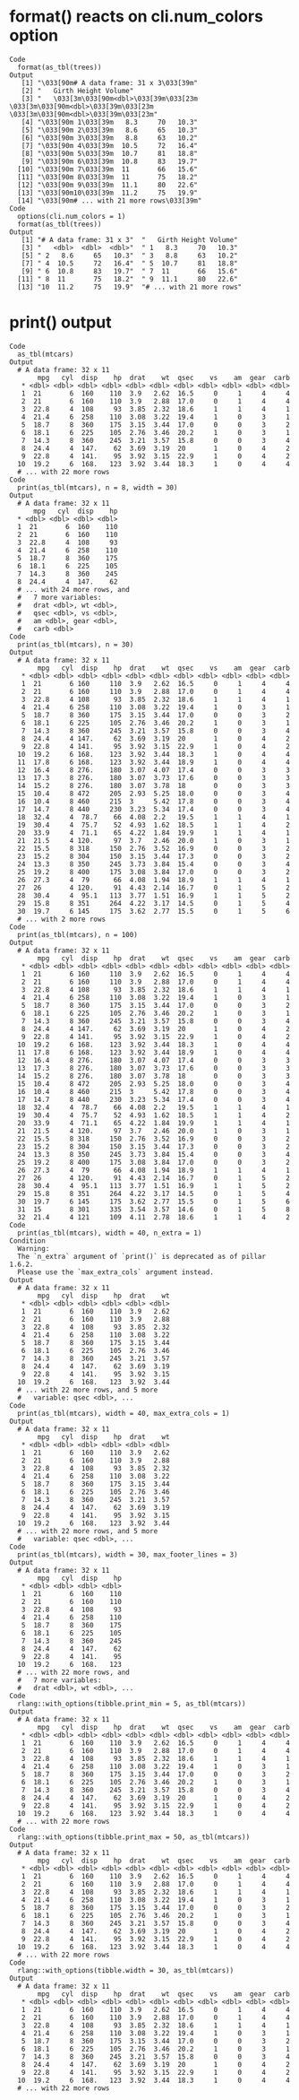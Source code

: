 # format() reacts on cli.num_colors option

    Code
      format(as_tbl(trees))
    Output
       [1] "\033[90m# A data frame: 31 x 3\033[39m"                                                                             
       [2] "   Girth Height Volume"                                                                                             
       [3] "   \033[3m\033[90m<dbl>\033[39m\033[23m  \033[3m\033[90m<dbl>\033[39m\033[23m  \033[3m\033[90m<dbl>\033[39m\033[23m"
       [4] "\033[90m 1\033[39m   8.3     70   10.3"                                                                             
       [5] "\033[90m 2\033[39m   8.6     65   10.3"                                                                             
       [6] "\033[90m 3\033[39m   8.8     63   10.2"                                                                             
       [7] "\033[90m 4\033[39m  10.5     72   16.4"                                                                             
       [8] "\033[90m 5\033[39m  10.7     81   18.8"                                                                             
       [9] "\033[90m 6\033[39m  10.8     83   19.7"                                                                             
      [10] "\033[90m 7\033[39m  11       66   15.6"                                                                             
      [11] "\033[90m 8\033[39m  11       75   18.2"                                                                             
      [12] "\033[90m 9\033[39m  11.1     80   22.6"                                                                             
      [13] "\033[90m10\033[39m  11.2     75   19.9"                                                                             
      [14] "\033[90m# ... with 21 more rows\033[39m"                                                                            
    Code
      options(cli.num_colors = 1)
      format(as_tbl(trees))
    Output
       [1] "# A data frame: 31 x 3"  "   Girth Height Volume" 
       [3] "   <dbl>  <dbl>  <dbl>"  " 1   8.3     70   10.3" 
       [5] " 2   8.6     65   10.3"  " 3   8.8     63   10.2" 
       [7] " 4  10.5     72   16.4"  " 5  10.7     81   18.8" 
       [9] " 6  10.8     83   19.7"  " 7  11       66   15.6" 
      [11] " 8  11       75   18.2"  " 9  11.1     80   22.6" 
      [13] "10  11.2     75   19.9"  "# ... with 21 more rows"

# print() output

    Code
      as_tbl(mtcars)
    Output
      # A data frame: 32 x 11
           mpg   cyl  disp    hp  drat    wt  qsec    vs    am  gear  carb
       * <dbl> <dbl> <dbl> <dbl> <dbl> <dbl> <dbl> <dbl> <dbl> <dbl> <dbl>
       1  21       6  160    110  3.9   2.62  16.5     0     1     4     4
       2  21       6  160    110  3.9   2.88  17.0     0     1     4     4
       3  22.8     4  108     93  3.85  2.32  18.6     1     1     4     1
       4  21.4     6  258    110  3.08  3.22  19.4     1     0     3     1
       5  18.7     8  360    175  3.15  3.44  17.0     0     0     3     2
       6  18.1     6  225    105  2.76  3.46  20.2     1     0     3     1
       7  14.3     8  360    245  3.21  3.57  15.8     0     0     3     4
       8  24.4     4  147.    62  3.69  3.19  20       1     0     4     2
       9  22.8     4  141.    95  3.92  3.15  22.9     1     0     4     2
      10  19.2     6  168.   123  3.92  3.44  18.3     1     0     4     4
      # ... with 22 more rows
    Code
      print(as_tbl(mtcars), n = 8, width = 30)
    Output
      # A data frame: 32 x 11
          mpg   cyl  disp    hp
      * <dbl> <dbl> <dbl> <dbl>
      1  21       6  160    110
      2  21       6  160    110
      3  22.8     4  108     93
      4  21.4     6  258    110
      5  18.7     8  360    175
      6  18.1     6  225    105
      7  14.3     8  360    245
      8  24.4     4  147.    62
      # ... with 24 more rows, and
      #   7 more variables:
      #   drat <dbl>, wt <dbl>,
      #   qsec <dbl>, vs <dbl>,
      #   am <dbl>, gear <dbl>,
      #   carb <dbl>
    Code
      print(as_tbl(mtcars), n = 30)
    Output
      # A data frame: 32 x 11
           mpg   cyl  disp    hp  drat    wt  qsec    vs    am  gear  carb
       * <dbl> <dbl> <dbl> <dbl> <dbl> <dbl> <dbl> <dbl> <dbl> <dbl> <dbl>
       1  21       6 160     110  3.9   2.62  16.5     0     1     4     4
       2  21       6 160     110  3.9   2.88  17.0     0     1     4     4
       3  22.8     4 108      93  3.85  2.32  18.6     1     1     4     1
       4  21.4     6 258     110  3.08  3.22  19.4     1     0     3     1
       5  18.7     8 360     175  3.15  3.44  17.0     0     0     3     2
       6  18.1     6 225     105  2.76  3.46  20.2     1     0     3     1
       7  14.3     8 360     245  3.21  3.57  15.8     0     0     3     4
       8  24.4     4 147.     62  3.69  3.19  20       1     0     4     2
       9  22.8     4 141.     95  3.92  3.15  22.9     1     0     4     2
      10  19.2     6 168.    123  3.92  3.44  18.3     1     0     4     4
      11  17.8     6 168.    123  3.92  3.44  18.9     1     0     4     4
      12  16.4     8 276.    180  3.07  4.07  17.4     0     0     3     3
      13  17.3     8 276.    180  3.07  3.73  17.6     0     0     3     3
      14  15.2     8 276.    180  3.07  3.78  18       0     0     3     3
      15  10.4     8 472     205  2.93  5.25  18.0     0     0     3     4
      16  10.4     8 460     215  3     5.42  17.8     0     0     3     4
      17  14.7     8 440     230  3.23  5.34  17.4     0     0     3     4
      18  32.4     4  78.7    66  4.08  2.2   19.5     1     1     4     1
      19  30.4     4  75.7    52  4.93  1.62  18.5     1     1     4     2
      20  33.9     4  71.1    65  4.22  1.84  19.9     1     1     4     1
      21  21.5     4 120.     97  3.7   2.46  20.0     1     0     3     1
      22  15.5     8 318     150  2.76  3.52  16.9     0     0     3     2
      23  15.2     8 304     150  3.15  3.44  17.3     0     0     3     2
      24  13.3     8 350     245  3.73  3.84  15.4     0     0     3     4
      25  19.2     8 400     175  3.08  3.84  17.0     0     0     3     2
      26  27.3     4  79      66  4.08  1.94  18.9     1     1     4     1
      27  26       4 120.     91  4.43  2.14  16.7     0     1     5     2
      28  30.4     4  95.1   113  3.77  1.51  16.9     1     1     5     2
      29  15.8     8 351     264  4.22  3.17  14.5     0     1     5     4
      30  19.7     6 145     175  3.62  2.77  15.5     0     1     5     6
      # ... with 2 more rows
    Code
      print(as_tbl(mtcars), n = 100)
    Output
      # A data frame: 32 x 11
           mpg   cyl  disp    hp  drat    wt  qsec    vs    am  gear  carb
       * <dbl> <dbl> <dbl> <dbl> <dbl> <dbl> <dbl> <dbl> <dbl> <dbl> <dbl>
       1  21       6 160     110  3.9   2.62  16.5     0     1     4     4
       2  21       6 160     110  3.9   2.88  17.0     0     1     4     4
       3  22.8     4 108      93  3.85  2.32  18.6     1     1     4     1
       4  21.4     6 258     110  3.08  3.22  19.4     1     0     3     1
       5  18.7     8 360     175  3.15  3.44  17.0     0     0     3     2
       6  18.1     6 225     105  2.76  3.46  20.2     1     0     3     1
       7  14.3     8 360     245  3.21  3.57  15.8     0     0     3     4
       8  24.4     4 147.     62  3.69  3.19  20       1     0     4     2
       9  22.8     4 141.     95  3.92  3.15  22.9     1     0     4     2
      10  19.2     6 168.    123  3.92  3.44  18.3     1     0     4     4
      11  17.8     6 168.    123  3.92  3.44  18.9     1     0     4     4
      12  16.4     8 276.    180  3.07  4.07  17.4     0     0     3     3
      13  17.3     8 276.    180  3.07  3.73  17.6     0     0     3     3
      14  15.2     8 276.    180  3.07  3.78  18       0     0     3     3
      15  10.4     8 472     205  2.93  5.25  18.0     0     0     3     4
      16  10.4     8 460     215  3     5.42  17.8     0     0     3     4
      17  14.7     8 440     230  3.23  5.34  17.4     0     0     3     4
      18  32.4     4  78.7    66  4.08  2.2   19.5     1     1     4     1
      19  30.4     4  75.7    52  4.93  1.62  18.5     1     1     4     2
      20  33.9     4  71.1    65  4.22  1.84  19.9     1     1     4     1
      21  21.5     4 120.     97  3.7   2.46  20.0     1     0     3     1
      22  15.5     8 318     150  2.76  3.52  16.9     0     0     3     2
      23  15.2     8 304     150  3.15  3.44  17.3     0     0     3     2
      24  13.3     8 350     245  3.73  3.84  15.4     0     0     3     4
      25  19.2     8 400     175  3.08  3.84  17.0     0     0     3     2
      26  27.3     4  79      66  4.08  1.94  18.9     1     1     4     1
      27  26       4 120.     91  4.43  2.14  16.7     0     1     5     2
      28  30.4     4  95.1   113  3.77  1.51  16.9     1     1     5     2
      29  15.8     8 351     264  4.22  3.17  14.5     0     1     5     4
      30  19.7     6 145     175  3.62  2.77  15.5     0     1     5     6
      31  15       8 301     335  3.54  3.57  14.6     0     1     5     8
      32  21.4     4 121     109  4.11  2.78  18.6     1     1     4     2
    Code
      print(as_tbl(mtcars), width = 40, n_extra = 1)
    Condition
      Warning:
      The `n_extra` argument of `print()` is deprecated as of pillar 1.6.2.
      Please use the `max_extra_cols` argument instead.
    Output
      # A data frame: 32 x 11
           mpg   cyl  disp    hp  drat    wt
       * <dbl> <dbl> <dbl> <dbl> <dbl> <dbl>
       1  21       6  160    110  3.9   2.62
       2  21       6  160    110  3.9   2.88
       3  22.8     4  108     93  3.85  2.32
       4  21.4     6  258    110  3.08  3.22
       5  18.7     8  360    175  3.15  3.44
       6  18.1     6  225    105  2.76  3.46
       7  14.3     8  360    245  3.21  3.57
       8  24.4     4  147.    62  3.69  3.19
       9  22.8     4  141.    95  3.92  3.15
      10  19.2     6  168.   123  3.92  3.44
      # ... with 22 more rows, and 5 more
      #   variable: qsec <dbl>, ...
    Code
      print(as_tbl(mtcars), width = 40, max_extra_cols = 1)
    Output
      # A data frame: 32 x 11
           mpg   cyl  disp    hp  drat    wt
       * <dbl> <dbl> <dbl> <dbl> <dbl> <dbl>
       1  21       6  160    110  3.9   2.62
       2  21       6  160    110  3.9   2.88
       3  22.8     4  108     93  3.85  2.32
       4  21.4     6  258    110  3.08  3.22
       5  18.7     8  360    175  3.15  3.44
       6  18.1     6  225    105  2.76  3.46
       7  14.3     8  360    245  3.21  3.57
       8  24.4     4  147.    62  3.69  3.19
       9  22.8     4  141.    95  3.92  3.15
      10  19.2     6  168.   123  3.92  3.44
      # ... with 22 more rows, and 5 more
      #   variable: qsec <dbl>, ...
    Code
      print(as_tbl(mtcars), width = 30, max_footer_lines = 3)
    Output
      # A data frame: 32 x 11
           mpg   cyl  disp    hp
       * <dbl> <dbl> <dbl> <dbl>
       1  21       6  160    110
       2  21       6  160    110
       3  22.8     4  108     93
       4  21.4     6  258    110
       5  18.7     8  360    175
       6  18.1     6  225    105
       7  14.3     8  360    245
       8  24.4     4  147.    62
       9  22.8     4  141.    95
      10  19.2     6  168.   123
      # ... with 22 more rows, and
      #   7 more variables:
      #   drat <dbl>, wt <dbl>, ...
    Code
      rlang::with_options(tibble.print_min = 5, as_tbl(mtcars))
    Output
      # A data frame: 32 x 11
           mpg   cyl  disp    hp  drat    wt  qsec    vs    am  gear  carb
       * <dbl> <dbl> <dbl> <dbl> <dbl> <dbl> <dbl> <dbl> <dbl> <dbl> <dbl>
       1  21       6  160    110  3.9   2.62  16.5     0     1     4     4
       2  21       6  160    110  3.9   2.88  17.0     0     1     4     4
       3  22.8     4  108     93  3.85  2.32  18.6     1     1     4     1
       4  21.4     6  258    110  3.08  3.22  19.4     1     0     3     1
       5  18.7     8  360    175  3.15  3.44  17.0     0     0     3     2
       6  18.1     6  225    105  2.76  3.46  20.2     1     0     3     1
       7  14.3     8  360    245  3.21  3.57  15.8     0     0     3     4
       8  24.4     4  147.    62  3.69  3.19  20       1     0     4     2
       9  22.8     4  141.    95  3.92  3.15  22.9     1     0     4     2
      10  19.2     6  168.   123  3.92  3.44  18.3     1     0     4     4
      # ... with 22 more rows
    Code
      rlang::with_options(tibble.print_max = 50, as_tbl(mtcars))
    Output
      # A data frame: 32 x 11
           mpg   cyl  disp    hp  drat    wt  qsec    vs    am  gear  carb
       * <dbl> <dbl> <dbl> <dbl> <dbl> <dbl> <dbl> <dbl> <dbl> <dbl> <dbl>
       1  21       6  160    110  3.9   2.62  16.5     0     1     4     4
       2  21       6  160    110  3.9   2.88  17.0     0     1     4     4
       3  22.8     4  108     93  3.85  2.32  18.6     1     1     4     1
       4  21.4     6  258    110  3.08  3.22  19.4     1     0     3     1
       5  18.7     8  360    175  3.15  3.44  17.0     0     0     3     2
       6  18.1     6  225    105  2.76  3.46  20.2     1     0     3     1
       7  14.3     8  360    245  3.21  3.57  15.8     0     0     3     4
       8  24.4     4  147.    62  3.69  3.19  20       1     0     4     2
       9  22.8     4  141.    95  3.92  3.15  22.9     1     0     4     2
      10  19.2     6  168.   123  3.92  3.44  18.3     1     0     4     4
      # ... with 22 more rows
    Code
      rlang::with_options(tibble.width = 30, as_tbl(mtcars))
    Output
      # A data frame: 32 x 11
           mpg   cyl  disp    hp  drat    wt  qsec    vs    am  gear  carb
       * <dbl> <dbl> <dbl> <dbl> <dbl> <dbl> <dbl> <dbl> <dbl> <dbl> <dbl>
       1  21       6  160    110  3.9   2.62  16.5     0     1     4     4
       2  21       6  160    110  3.9   2.88  17.0     0     1     4     4
       3  22.8     4  108     93  3.85  2.32  18.6     1     1     4     1
       4  21.4     6  258    110  3.08  3.22  19.4     1     0     3     1
       5  18.7     8  360    175  3.15  3.44  17.0     0     0     3     2
       6  18.1     6  225    105  2.76  3.46  20.2     1     0     3     1
       7  14.3     8  360    245  3.21  3.57  15.8     0     0     3     4
       8  24.4     4  147.    62  3.69  3.19  20       1     0     4     2
       9  22.8     4  141.    95  3.92  3.15  22.9     1     0     4     2
      10  19.2     6  168.   123  3.92  3.44  18.3     1     0     4     4
      # ... with 22 more rows

